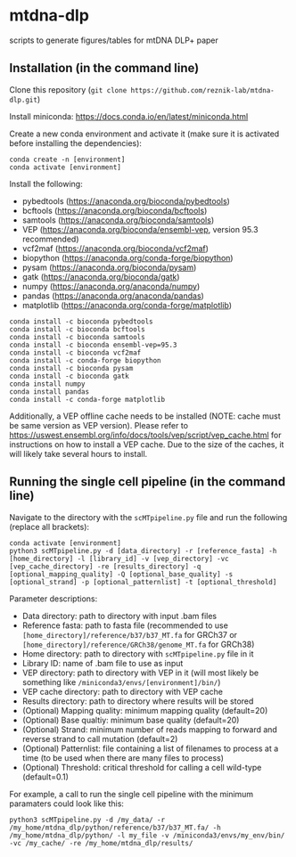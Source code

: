 # mtdna-dlp
scripts to generate figures/tables for mtDNA DLP+ paper

## Installation (in the command line)

Clone this repository (`git clone https://github.com/reznik-lab/mtdna-dlp.git`)

Install miniconda: https://docs.conda.io/en/latest/miniconda.html

Create a new conda environment and activate it (make sure it is activated before installing the dependencies):
```
conda create -n [environment]
conda activate [environment]
```

Install the following:
- pybedtools (https://anaconda.org/bioconda/pybedtools)
- bcftools (https://anaconda.org/bioconda/bcftools)
- samtools (https://anaconda.org/bioconda/samtools)
- VEP (https://anaconda.org/bioconda/ensembl-vep, version 95.3 recommended)
- vcf2maf (https://anaconda.org/bioconda/vcf2maf)
- biopython (https://anaconda.org/conda-forge/biopython)
- pysam (https://anaconda.org/bioconda/pysam)
- gatk (https://anaconda.org/bioconda/gatk)
- numpy (https://anaconda.org/anaconda/numpy)
- pandas (https://anaconda.org/anaconda/pandas)
- matplotlib (https://anaconda.org/conda-forge/matplotlib)

```
conda install -c bioconda pybedtools
conda install -c bioconda bcftools
conda install -c bioconda samtools
conda install -c bioconda ensembl-vep=95.3
conda install -c bioconda vcf2maf
conda install -c conda-forge biopython
conda install -c bioconda pysam
conda install -c bioconda gatk
conda install numpy
conda install pandas
conda install -c conda-forge matplotlib
```

Additionally, a VEP offline cache needs to be installed (NOTE: cache must be same version as VEP version). Please refer to https://uswest.ensembl.org/info/docs/tools/vep/script/vep_cache.html for instructions on how to install a VEP cache. Due to the size of the caches, it will likely take several hours to install.

## Running the single cell pipeline (in the command line)

Navigate to the directory with the `scMTpipeline.py` file and run the following (replace all brackets):

```
conda activate [environment]
python3 scMTpipeline.py -d [data_directory] -r [reference_fasta] -h [home_directory] -l [library_id] -v [vep_directory] -vc [vep_cache_directory] -re [results_directory] -q [optional_mapping_quality] -Q [optional_base_quality] -s [optional_strand] -p [optional_patternlist] -t [optional_threshold]
```

Parameter descriptions:

- Data directory: path to directory with input .bam files
- Reference fasta: path to fasta file (recommended to use `[home_directory]/reference/b37/b37_MT.fa` for GRCh37 or `[home_directory]/reference/GRCh38/genome_MT.fa` for GRCh38)
- Home directory: path to directory with `scMTpipeline.py` file in it
- Library ID: name of .bam file to use as input
- VEP directory: path to directory with VEP in it (will most likely be something like `/miniconda3/envs/[environment]/bin/`)
- VEP cache directory: path to directory with VEP cache
- Results directory: path to directory where results will be stored
- (Optional) Mapping quality: minimum mapping quality (default=20)
- (Optional) Base qualtiy: minimum base quality (default=20)
- (Optional) Strand: minimum number of reads mapping to forward and reverse strand to call mutation (default=2)
- (Optional) Patternlist: file containing a list of filenames to process at a time (to be used when there are many files to process)
- (Optional) Threshold: critical threshold for calling a cell wild-type (default=0.1)

For example, a call to run the single cell pipeline with the minimum paramaters could look like this:

```
python3 scMTpipeline.py -d /my_data/ -r /my_home/mtdna_dlp/python/reference/b37/b37_MT.fa/ -h /my_home/mtdna_dlp/python/ -l my_file -v /miniconda3/envs/my_env/bin/ -vc /my_cache/ -re /my_home/mtdna_dlp/results/
```